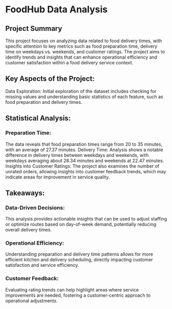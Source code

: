 # FoodHub Data Analysis
## Project Summary
This project focuses on analyzing data related to food delivery times, with specific attention to key metrics such as food preparation time, delivery time on weekdays vs. weekends, and customer ratings. The project aims to identify trends and insights that can enhance operational efficiency and customer satisfaction within a food delivery service context.

## Key Aspects of the Project:
Data Exploration: Initial exploration of the dataset includes checking for missing values and understanding basic statistics of each feature, such as food preparation and delivery times.

## Statistical Analysis:

### Preparation Time: 
The data reveals that food preparation times range from 20 to 35 minutes, with an average of 27.37 minutes.
Delivery Time: Analysis shows a notable difference in delivery times between weekdays and weekends, with weekdays averaging about 28.34 minutes and weekends at 22.47 minutes.
Insights into Customer Ratings: The project also examines the number of unrated orders, allowing insights into customer feedback trends, which may indicate areas for improvement in service quality.

## Takeaways:
### Data-Driven Decisions: 
This analysis provides actionable insights that can be used to adjust staffing or optimize routes based on day-of-week demand, potentially reducing overall delivery times.
### Operational Efficiency: 
Understanding preparation and delivery time patterns allows for more efficient kitchen and delivery scheduling, directly impacting customer satisfaction and service efficiency.
### Customer Feedback: 
Evaluating rating trends can help highlight areas where service improvements are needed, fostering a customer-centric approach to operational adjustments.

